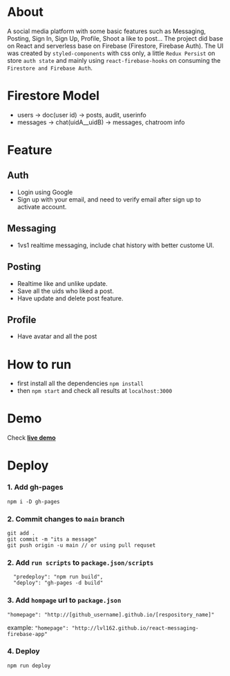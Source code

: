 # About
A social media platform with some basic features such as Messaging, Posting, Sign In, Sign Up, Profile, Shoot a like to post...
The project did base on React and serverless base on Firebase (Firestore, Firebase Auth).
The UI was created by `styled-components` with css only, a little `Redux Persist` on store `auth state` and mainly using `react-firebase-hooks` on consuming the `Firestore and Firebase Auth`.
# Firestore Model
- users -> doc(user id) -> posts, audit, userinfo
- messages -> chat(uidA__uidB) -> messages, chatroom info
# Feature
## Auth
- Login using Google
- Sign up with your email, and need to verify email after sign up to activate account.
## Messaging
- 1vs1 realtime messaging, include chat history with better custome UI.
## Posting
- Realtime like and unlike update.
- Save all the uids who liked a post.
- Have update and delete post feature.
## Profile
- Have avatar and all the post
# How to run
- first install all the dependencies
``` npm install ```
- then ``` npm start ``` and check all results at `localhost:3000` 
# Demo
Check [**live demo**](https://lvl162.github.io/react-messaging-firebase-app)

# Deploy 
### 1. Add gh-pages
```npm i -D gh-pages```
### 2. Commit changes to `main` branch
```
git add .
git commit -m "its a message"
git push origin -u main // or using pull requset
```
### 2. Add `run scripts` to `package.json/scripts`
```
  "predeploy": "npm run build",
  "deploy": "gh-pages -d build"
```
### 3. Add `hompage` url to `package.json`
```
"homepage": "http://[github_username].github.io/[respository_name]"
```
example: ```"homepage": "http://lvl162.github.io/react-messaging-firebase-app"```
### 4. Deploy
```npm run deploy```
